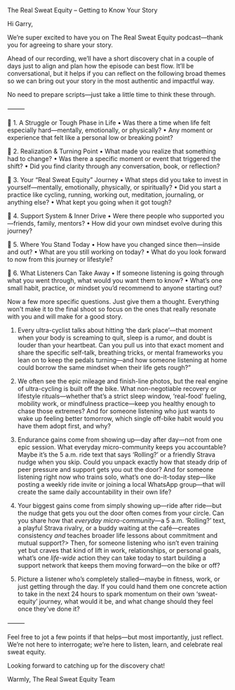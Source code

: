 The Real Sweat Equity – Getting to Know Your Story

Hi Garry,

We’re super excited to have you on The Real Sweat Equity podcast—thank you for agreeing to share your story.

Ahead of our recording, we’ll have a short discovery chat in a couple of days just to align and plan how the episode can best flow. It’ll be conversational, but it helps if you can reflect on the following broad themes so we can bring out your story in the most authentic and impactful way.

No need to prepare scripts—just take a little time to think these through.

⸻

🔦 1. A Struggle or Tough Phase in Life
	•	Was there a time when life felt especially hard—mentally, emotionally, or physically?
	•	Any moment or experience that felt like a personal low or breaking point?

💭 2. Realization & Turning Point
	•	What made you realize that something had to change?
	•	Was there a specific moment or event that triggered the shift?
	•	Did you find clarity through any conversation, book, or reflection?

🏃 3. Your “Real Sweat Equity” Journey
	•	What steps did you take to invest in yourself—mentally, emotionally, physically, or spiritually?
	•	Did you start a practice like cycling, running, working out, meditation, journaling, or anything else?
	•	What kept you going when it got tough?

🤝 4. Support System & Inner Drive
	•	Were there people who supported you—friends, family, mentors?
	•	How did your own mindset evolve during this journey?

🌅 5. Where You Stand Today
	•	How have you changed since then—inside and out?
	•	What are you still working on today?
	•	What do you look forward to now from this journey or lifestyle?

🎯 6. What Listeners Can Take Away
	•	If someone listening is going through what you went through, what would you want them to know?
	•	What’s one small habit, practice, or mindset you’d recommend to anyone starting out?

Now a few more specific questions. Just give them a thought. Everything won't make it to the final shoot so focus on the ones that really resonate with you and will make for a good story. 

1. Every ultra-cyclist talks about hitting ‘the dark place’—that moment when your body is screaming to quit, sleep is a rumor, and doubt is louder than your heartbeat. Can you pull us into that exact moment and share the specific self-talk, breathing tricks, or mental frameworks you lean on to keep the pedals turning—and how someone listening at home could borrow the same mindset when their life gets rough?”

2. We often see the epic mileage and finish-line photos, but the real engine of ultra-cycling is built off the bike. What non-negotiable recovery or lifestyle rituals—whether that’s a strict sleep window, ‘real-food’ fueling, mobility work, or mindfulness practice—keep you healthy enough to chase those extremes? And for someone listening who just wants to wake up feeling better tomorrow, which single off-bike habit would you have them adopt first, and why?

3. Endurance gains come from showing up—day after day—not from one epic session. What everyday micro-community keeps you accountable? Maybe it’s the 5 a.m. ride text that says ‘Rolling?’ or a friendly Strava nudge when you skip. Could you unpack exactly how that steady drip of peer pressure and support gets you out the door? And for someone listening right now who trains solo, what’s one do-it-today step—like posting a weekly ride invite or joining a local WhatsApp group—that will create the same daily accountability in their own life?

4. Your biggest gains come from simply showing up—ride after ride—but the nudge that gets you out the door often comes from your circle. Can you share how that _everyday micro-community_—a 5 a.m. ‘Rolling?’ text, a playful Strava rivalry, or a buddy waiting at the café—creates consistency _and_ teaches broader life lessons about commitment and mutual support?> Then, for someone listening who isn’t even training yet but craves that kind of lift in work, relationships, or personal goals, what’s one _life-wide_ action they can take today to start building a support network that keeps them moving forward—on the bike or off?

5. Picture a listener who’s completely stalled—maybe in fitness, work, or just getting through the day. If you could hand them one concrete action to take in the next 24 hours to spark momentum on their own ‘sweat-equity’ journey, what would it be, and what change should they feel once they’ve done it?

⸻

Feel free to jot a few points if that helps—but most importantly, just reflect. We’re not here to interrogate; we’re here to listen, learn, and celebrate real sweat equity.

Looking forward to catching up for the discovery chat!

Warmly,
The Real Sweat Equity Team